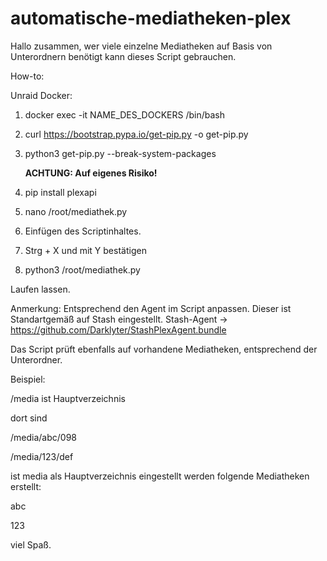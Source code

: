 # automatische-mediatheken-plex

Hallo zusammen,
wer viele einzelne Mediatheken auf Basis von Unterordnern benötigt kann dieses Script gebrauchen.

How-to:

Unraid Docker:

1. docker exec -it NAME_DES_DOCKERS /bin/bash
2. curl https://bootstrap.pypa.io/get-pip.py -o get-pip.py
3. python3 get-pip.py --break-system-packages

    **ACHTUNG: Auf eigenes Risiko!**

4. pip install plexapi
5. nano /root/mediathek.py
6. Einfügen des Scriptinhaltes.
7. Strg + X und mit Y bestätigen
8. python3 /root/mediathek.py

Laufen lassen.

Anmerkung: Entsprechend den Agent im Script anpassen. Dieser ist Standartgemäß auf Stash eingestellt.
Stash-Agent -> https://github.com/Darklyter/StashPlexAgent.bundle

Das Script prüft ebenfalls auf vorhandene Mediatheken, entsprechend der Unterordner.

Beispiel:

/media ist Hauptverzeichnis

dort sind 

/media/abc/098

/media/123/def

ist media als Hauptverzeichnis eingestellt werden folgende Mediatheken erstellt:

abc

123

viel Spaß.
